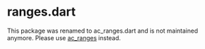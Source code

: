 # ranges.dart

This package was renamed to ac_ranges.dart and is not maintained anymore. 
Please use [ac_ranges] instead.

[ac_ranges]: https://github.com/anycode/ac_ranges.dart
